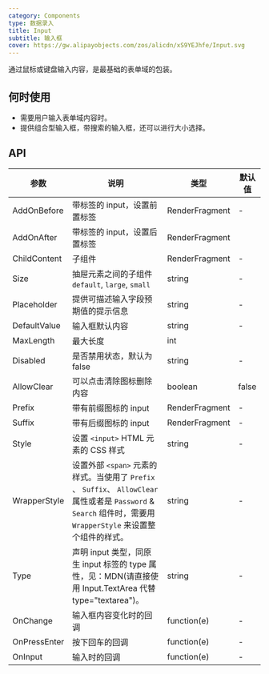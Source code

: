 ```yaml
---
category: Components
type: 数据录入
title: Input
subtitle: 输入框
cover: https://gw.alipayobjects.com/zos/alicdn/xS9YEJhfe/Input.svg
---
```


通过鼠标或键盘输入内容，是最基础的表单域的包装。

## 何时使用

- 需要用户输入表单域内容时。
- 提供组合型输入框，带搜索的输入框，还可以进行大小选择。


## API

| 参数             | 说明                                         | 类型          | 默认值    |
| ---------------- | -------------------------------------------- | ------------- | --------- |
| AddOnBefore | 带标签的 input，设置前置标签                               | RenderFragment        | -         |
| AddOnAfter            | 带标签的 input，设置后置标签           | RenderFragment         |
| ChildContent            |子组件           | RenderFragment         |-       |
| Size |抽屉元素之间的子组件  `default`, `large`, `small`        | string        | -         |
| Placeholder              |提供可描述输入字段预期值的提示信息        | string        | -        |
| DefaultValue |输入框默认内容                              | string        | -         |
| MaxLength |最大长度        | int         |
| Disabled |是否禁用状态，默认为 false                               | string        | -         |
| AllowClear |可以点击清除图标删除内容                               | boolean        | false         |
| Prefix | 带有前缀图标的 input                               | RenderFragment        | -        |
| Suffix | 带有后缀图标的 input                               | RenderFragment        | -         |
| Style | 设置 `<input>` HTML 元素的 CSS 样式 | string | - |  |
| WrapperStyle | 设置外部 `<span>` 元素的样式。当使用了 `Prefix` 、 `Suffix`、 `AllowClear` 属性或者是 `Password` & `Search` 组件时，需要用 `WrapperStyle` 来设置整个组件的样式。  | string | - |  |
| Type            |声明 input 类型，同原生 input 标签的 type 属性，见：MDN(请直接使用 Input.TextArea 代替 type="textarea")。         | string  | -         |
| OnChange |输入框内容变化时的回调                                | function(e)        | -        |
| OnPressEnter | 按下回车的回调                              | function(e)        | -         |
| OnInput |输入时的回调                               | function(e)        | -         |

